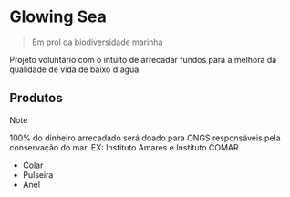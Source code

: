 # **Glowing Sea**
> Em prol da biodiversidade marinha
<p> Projeto voluntário com o intuito de arrecadar fundos para a melhora da qualidade de vida de baixo d'agua. </p>

## Produtos
> [!NOTE]
> 100% do dinheiro arrecadado será doado para ONGS responsáveis pela conservação do mar. EX: Instituto Amares e Instituto COMAR.

- Colar
- Pulseira 
- Anel
